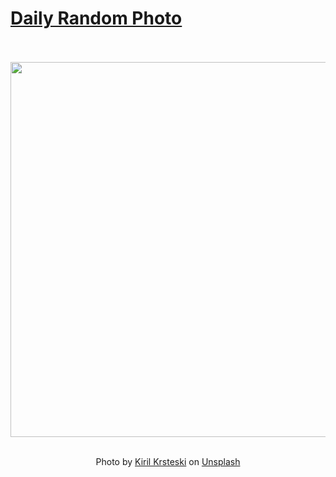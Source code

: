 # [Daily Random Photo](https://www.dailyrandomphoto.com/)

<div align="center">
  <br>
  <br>
  <a href="https://www.dailyrandomphoto.com/p/2024/2024-07-03/"><img src="https://images.unsplash.com/photo-1718131507821-78f160223491?crop=entropy&cs=tinysrgb&fit=max&fm=jpg&ixid=M3w3NzUwOHwwfDF8cmFuZG9tfHx8fHx8fHx8MTcxOTk2NjgwMXw&ixlib=rb-4.0.3&q=80&w=1080" width="600px"></a>
  <br>
  <br>
  <p class="has-text-grey">Photo by <a href="https://unsplash.com/@k_krrs?utm_source=Daily%20Random%20Photo&amp;utm_medium=referral" target="_blank" rel="noopener noreferrer">Kiril Krsteski</a> on <a href="https://unsplash.com/photos/a-pool-with-clear-blue-water-and-a-white-bench-xwSr2LMxFL4?utm_source=Daily%20Random%20Photo&amp;utm_medium=referral" target="_blank" rel="noopener noreferrer">Unsplash</a></p>
</div>
